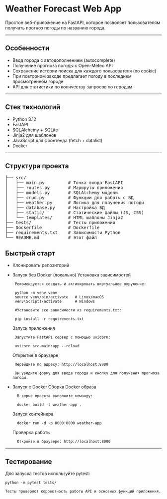 # Weather Forecast Web App

Простое веб-приложение на FastAPI, которое позволяет пользователям получать прогноз погоды по названию города. 

---

## Особенности

- Ввод города с автодополнением (autocomplete)
- Получение прогноза погоды с Open-Meteo API
- Сохранение истории поиска для каждого пользователя (по cookie)
- При повторном заходе предлагает погоду в последнем просмотренном городе
- API для статистики по количеству запросов по городам

---

## Стек технологий

- Python 3.12
- FastAPI
- SQLAlchemy + SQLite
- Jinja2 для шаблонов
- JavaScript для фронтенда (fetch + datalist)
- Docker

---

## Структура проекта
<pre>
├── src/
│   ├── main.py         # Точка входа FastAPI
│   ├── routes.py       # Маршруты приложения
│   ├── models.py       # SQLAlchemy модели
│   ├── crud.py         # Функции для работы с БД
│   ├── weather.py      # Логика для получения погоды
│   ├── database.py     # Настройка БД
│   ├── static/         # Статические файлы (JS, CSS)
│   └── templates/      # HTML шаблоны Jinja2
├── tests/              # Тесты приложения
├── Dockerfile          # Dockerfile
├── requirements.txt    # Зависимости Python
└── README.md           # Этот файл
</pre>
## Быстрый старт

- Клонировать репозиторий
-  Запуск без Docker (локально)
    Установка зависимостей
    
        Рекомендуется создать и активировать виртуальное окружение:
        
        python -m venv venv
        source venv/bin/activate   # Linux/macOS
        venv\Scripts\activate      # Windows
        
        #Установите все зависимости из requirements.txt:
        
        pip install -r requirements.txt
    
    Запуск приложения
        
        Запустите FastAPI сервер с помощью uvicorn:
        
        uvicorn src.main:app --reload
        
    
    Открытие в браузере
    
        Перейдите по адресу: http://localhost:8000
        
        Вы увидите форму для ввода города и кнопку для получения прогноза погоды.
   
- Запуск с Docker
    Сборка Docker образа
    
        В корне проекта выполните команду:
        
        docker build -t weather-app .
    
    Запуск контейнера
    
        docker run -d -p 8000:8000 weather-app
    
    Проверка работы
    
        Откройте в браузере: http://localhost:8000
  
---
  
## Тестирование

Для запуска тестов используйте pytest:

    python -m pytest tests/

    Тесты проверяют корректность работы API и основных функций приложения.

